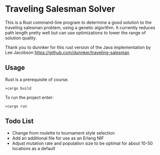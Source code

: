 Traveling Salesman Solver
======

This is a Rust command-line program to determine a good solution to the traveling salesman problem, using a genetic algorithm.  It currently reduces path length pretty well but can use optimizations to lower the range of solution quality.

Thank you to dunnker for this rust version of the Java implementation by Lee Jacobson https://github.com/dunnker/traveling-salesman


## Usage

Rust is a prerequisite of course.

```
>cargo build
```

To run the project enter:

```
>cargo run
```

## Todo List

- Change from roulette to tournament style selection
- Add an additional file for use as an Erlang NIF
- Adjust mutation rate and population size to be optimal for about 10-50 locations as a default
